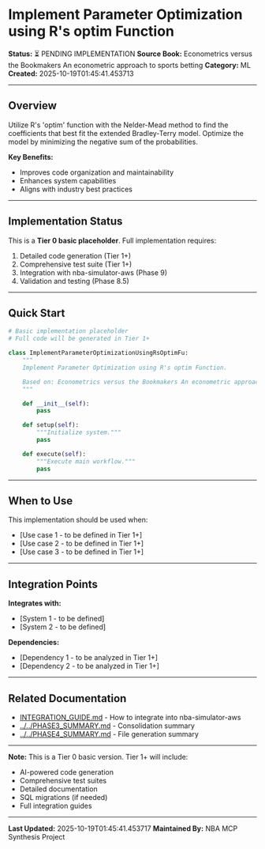 # Implement Parameter Optimization using R's optim Function

**Status:** ⏳ PENDING IMPLEMENTATION
**Source Book:** Econometrics versus the Bookmakers An econometric approach to sports betting
**Category:** ML
**Created:** 2025-10-19T01:45:41.453713

---

## Overview

Utilize R's 'optim' function with the Nelder-Mead method to find the coefficients that best fit the extended Bradley-Terry model. Optimize the model by minimizing the negative sum of the probabilities.

**Key Benefits:**
- Improves code organization and maintainability
- Enhances system capabilities
- Aligns with industry best practices

---

## Implementation Status

This is a **Tier 0 basic placeholder**. Full implementation requires:
1. Detailed code generation (Tier 1+)
2. Comprehensive test suite (Tier 1+)
3. Integration with nba-simulator-aws (Phase 9)
4. Validation and testing (Phase 8.5)

---

## Quick Start

```python
# Basic implementation placeholder
# Full code will be generated in Tier 1+

class ImplementParameterOptimizationUsingRsOptimFu:
    """
    Implement Parameter Optimization using R's optim Function.

    Based on: Econometrics versus the Bookmakers An econometric approach to sports betting
    """

    def __init__(self):
        pass

    def setup(self):
        """Initialize system."""
        pass

    def execute(self):
        """Execute main workflow."""
        pass
```

---

## When to Use

This implementation should be used when:
- [Use case 1 - to be defined in Tier 1+]
- [Use case 2 - to be defined in Tier 1+]
- [Use case 3 - to be defined in Tier 1+]

---

## Integration Points

**Integrates with:**
- [System 1 - to be defined]
- [System 2 - to be defined]

**Dependencies:**
- [Dependency 1 - to be analyzed in Tier 1+]
- [Dependency 2 - to be analyzed in Tier 1+]

---

## Related Documentation

- [INTEGRATION_GUIDE.md](INTEGRATION_GUIDE.md) - How to integrate into nba-simulator-aws
- [../../PHASE3_SUMMARY.md](../../PHASE3_SUMMARY.md) - Consolidation summary
- [../../PHASE4_SUMMARY.md](../../PHASE4_SUMMARY.md) - File generation summary

---

**Note:** This is a Tier 0 basic version. Tier 1+ will include:
- AI-powered code generation
- Comprehensive test suites
- Detailed documentation
- SQL migrations (if needed)
- Full integration guides

---

**Last Updated:** 2025-10-19T01:45:41.453717
**Maintained By:** NBA MCP Synthesis Project

